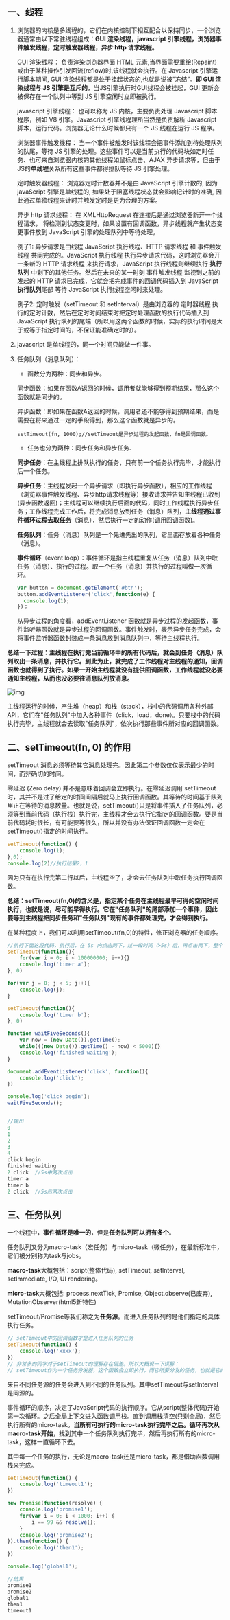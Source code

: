 ## 一、线程

1. 浏览器的内核是多线程的，它们在内核控制下相互配合以保持同步，一个浏览器通常由以下常驻线程组成：**GUI 渲染线程，javascript 引擎线程，浏览器事件触发线程，定时触发器线程，异步 http 请求线程。**

    GUI 渲染线程：
    负责渲染浏览器界面 HTML 元素,当界面需要重绘(Repaint)或由于某种操作引发回流(reflow)时,该线程就会执行。在 Javascript 引擎运行脚本期间, GUI 渲染线程都是处于挂起状态的,也就是说被”冻结”。**即 GUI 渲染线程与 JS 引擎是互斥的**，当JS引擎执行时GUI线程会被挂起，GUI 更新会被保存在一个队列中等到 JS 引擎空闲时立即被执行。

    javascript 引擎线程：
    也可以称为 JS 内核，主要负责处理 Javascript 脚本程序，例如 V8 引擎。Javascript 引擎线程理所当然是负责解析 Javascript 脚本，运行代码。浏览器无论什么时候都只有一个 JS 线程在运行 JS 程序。

    浏览器事件触发线程：
    当一个事件被触发时该线程会把事件添加到待处理队列的队尾，等待 JS 引擎的处理。这些事件可以是当前执行的代码块如定时任务、也可来自浏览器内核的其他线程如鼠标点击、AJAX 异步请求等，但由于JS的**单线程**关系所有这些事件都得排队等待 JS 引擎处理。

    定时触发器线程：
    浏览器定时计数器并不是由 JavaScript 引擎计数的, 因为 javaScript 引擎是单线程的, 如果处于阻塞线程状态就会影响记计时的准确, 因此通过单独线程来计时并触发定时是更为合理的方案。

    异步 http 请求线程：
    在 XMLHttpRequest 在连接后是通过浏览器新开一个线程请求， 将检测到状态变更时，如果设置有回调函数，异步线程就产生状态变更事件放到 JavaScript 引擎的处理队列中等待处理。

    例子1:
    异步请求是由线程 JavaScript 执行线程、HTTP 请求线程 和 事件触发线程 共同完成的。JavaScript 执行线程 执行异步请求代码，这时浏览器会开一条新的 HTTP 请求线程 来执行请求，JavaScript 执行线程则继续执行 **执行队列** 中剩下的其他任务。然后在未来的某一时刻 事件触发线程 监视到之前的发起的 HTTP 请求已完成，它就会把完成事件的回调代码插入到 JavaScript **执行队列**尾部 等待 JavaScript 执行线程空闲时来处理。

    例子2:
    定时触发（setTimeout 和 setInterval）是由浏览器的 定时器线程 执行的定时计数，然后在定时时间结束时把定时处理函数的执行代码插入到 JavaScript 执行队列的尾端（所以用这两个函数的时候，实际的执行时间是大于或等于指定时间的，不保证能准确定时的）。

2. javascript 是单线程的，同一个时间只能做一件事。

3. 任务队列（消息队列）：

    - 函数分为两种：同步和异步。

    同步函数：如果在函数A返回的时候，调用者就能够得到预期结果，那么这个函数就是同步的。

    异步函数：即如果在函数A返回的时候，调用者还不能够得到预期结果，而是需要在将来通过一定的手段得到，那么这个函数就是异步的。

    ```setTimeout(fn, 1000);//setTimeout是异步过程的发起函数，fn是回调函数。```

    - 任务也分为两种：同步任务和异步任务.

    **同步任务**：在主线程上排队执行的任务，只有前一个任务执行完毕，才能执行后一个任务。

    **异步任务**：主线程发起一个异步请求（即执行异步函数），相应的工作线程（浏览器事件触发线程、异步http请求线程等）接收请求并告知主线程已收到(异步函数返回)；主线程可以继续执行后面的代码，同时工作线程执行异步任务；工作线程完成工作后，将完成消息放到任务（消息）队列，**主线程通过事件循环过程去取任务**（消息），然后执行一定的动作(调用回调函数)。

    **任务队列**：任务（消息）队列是一个先进先出的队列，它里面存放着各种任务（消息）。

    **事件循环**（event loop）：事件循环是指主线程重复从任务（消息）队列中取任务（消息）、执行的过程。取一个任务（消息）并执行的过程叫做一次循环。

    ```js
    var button = document.getElement('#btn');
    button.addEventListener('click',function(e) {
      console.log(1);
    })；
    ```

    从异步过程的角度看，addEventListener 函数就是异步过程的发起函数，事件监听器函数就是异步过程的回调函数。事件触发时，表示异步任务完成，会将事件监听器函数封装成一条消息放到消息队列中，等待主线程执行。

**总结一下过程：主线程在执行完当前循环中的所有代码后，就会到任务（消息）队列取出一条消息，并执行它。到此为止，就完成了工作线程对主线程的通知，回调函数也就得到了执行。如果一开始主线程就没有提供回调函数，工作线程就没必要通知主线程，从而也没必要往消息队列放消息。**

![img](img/yibu.jpg)

主线程运行的时候，产生堆（heap）和栈（stack），栈中的代码调用各种外部API，它们在"任务队列"中加入各种事件（click，load，done）。只要栈中的代码执行完毕，主线程就会去读取"任务队列"，依次执行那些事件所对应的回调函数。

## 二、setTimeout(fn, 0) 的作用

setTimeout 消息必须等待其它消息处理完。因此第二个参数仅仅表示最少的时间，而非确切的时间。

零延迟 (Zero delay) 并不是意味着回调会立即执行。在零延迟调用 setTimeout 时，其并不是过了给定的时间间隔后就马上执行回调函数。其等待的时间基于队列里正在等待的消息数量。也就是说，setTimeout()只是将事件插入了任务队列，必须等到当前代码（执行栈）执行完，主线程才会去执行它指定的回调函数。要是当前代码耗时很长，有可能要等很久，所以并没有办法保证回调函数一定会在setTimeout()指定的时间执行。

```js
setTimeout(function() {
    console.log(1);
},0);
console.log(2)//执行结果2，1
```

因为只有在执行完第二行以后，主线程空了，才会去任务队列中取任务执行回调函数。

**总结：setTimeout(fn,0)的含义是，指定某个任务在主线程最早可得的空闲时间执行，也就是说，尽可能早得执行。它在"任务队列"的尾部添加一个事件，因此要等到主线程把同步任务和"任务队列"现有的事件都处理完，才会得到执行。**

在某种程度上，我们可以利用setTimeout(fn,0)的特性，修正浏览器的任务顺序。

```js
//执行下面这段代码，执行后，在 5s 内点击两下，过一段时间（>5s）后，再点击两下，整个过程的输出结果是什么？
setTimeout(function(){
    for(var i = 0; i < 100000000; i++){}
    console.log('timer a');
}, 0)

for(var j = 0; j < 5; j++){
    console.log(j);
}

setTimeout(function(){
    console.log('timer b');
}, 0)

function waitFiveSeconds(){
    var now = (new Date()).getTime();
    while(((new Date()).getTime() - now) < 5000){}
    console.log('finished waiting');
}

document.addEventListener('click', function(){
    console.log('click');
})

console.log('click begin');
waitFiveSeconds();


//输出
0
1
2
3
4
click begin
finished waiting
2 click  //5s中两次点击
timer a
timer b
2 click  //5s后两次点击
```

## 三、任务队列

一个线程中，**事件循环是唯一的**，但是**任务队列可以拥有多个**。

任务队列又分为macro-task（宏任务）与micro-task（微任务），在最新标准中，它们被分别称为task与jobs。

**macro-task**大概包括：script(整体代码), setTimeout, setInterval, setImmediate, I/O, UI rendering。

**micro-task**大概包括: process.nextTick, Promise, Object.observe(已废弃), MutationObserver(html5新特性)

setTimeout/Promise等我们称之为**任务源**。而进入任务队列的是他们指定的具体执行任务。

```js
// setTimeout中的回调函数才是进入任务队列的任务
setTimeout(function() {
    console.log('xxxx');
})
// 非常多的同学对于setTimeout的理解存在偏差。所以大概说一下误解：
// setTimeout作为一个任务分发器，这个函数会立即执行，而它所要分发的任务，也就是它的第一个参数，才是延迟执行
```

来自不同任务源的任务会进入到不同的任务队列。其中setTimeout与setInterval是同源的。

事件循环的顺序，决定了JavaScript代码的执行顺序。它从script(整体代码)开始第一次循环。之后全局上下文进入函数调用栈。直到调用栈清空(只剩全局)，然后执行所有的micro-task。**当所有可执行的micro-task执行完毕之后。循环再次从macro-task开始**，找到其中一个任务队列执行完毕，然后再执行所有的micro-task，这样一直循环下去。

其中每一个任务的执行，无论是macro-task还是micro-task，都是借助函数调用栈来完成。

```js
setTimeout(function() {
    console.log('timeout1');
})

new Promise(function(resolve) {
    console.log('promise1');
    for(var i = 0; i < 1000; i++) {
        i == 99 && resolve();
    }
    console.log('promise2');
}).then(function() {
    console.log('then1');
})

console.log('global1');

//结果
promise1
promise2
global1
then1
timeout1
```
